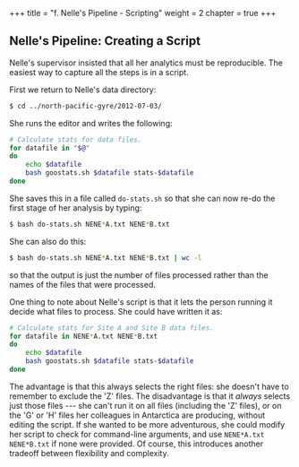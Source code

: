 +++
title = "f. Nelle's Pipeline - Scripting"
weight = 2
chapter = true
+++

## Nelle's Pipeline: Creating a Script

Nelle's supervisor insisted that all her analytics must be reproducible.
The easiest way to capture all the steps is in a script.

First we return to Nelle's data directory:
```Bash
$ cd ../north-pacific-gyre/2012-07-03/
```

She runs the editor and writes the following:

```Bash
# Calculate stats for data files.
for datafile in "$@"
do
    echo $datafile
    bash goostats.sh $datafile stats-$datafile
done
```

She saves this in a file called `do-stats.sh`
so that she can now re-do the first stage of her analysis by typing:

```Bash
$ bash do-stats.sh NENE*A.txt NENE*B.txt
```

She can also do this:

```Bash
$ bash do-stats.sh NENE*A.txt NENE*B.txt | wc -l
```

so that the output is just the number of files processed
rather than the names of the files that were processed.

One thing to note about Nelle's script is that
it lets the person running it decide what files to process.
She could have written it as:

```Bash
# Calculate stats for Site A and Site B data files.
for datafile in NENE*A.txt NENE*B.txt
do
    echo $datafile
    bash goostats.sh $datafile stats-$datafile
done
```

The advantage is that this always selects the right files:
she doesn't have to remember to exclude the 'Z' files.
The disadvantage is that it *always* selects just those files --- she can't run it on all files
(including the 'Z' files),
or on the 'G' or 'H' files her colleagues in Antarctica are producing,
without editing the script.
If she wanted to be more adventurous,
she could modify her script to check for command-line arguments,
and use `NENE*A.txt NENE*B.txt` if none were provided.
Of course, this introduces another tradeoff between flexibility and complexity.